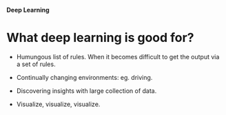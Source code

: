**Deep Learning**
# What deep learning is good for?
* Humungous list of rules. When it becomes difficult to get the output via a set of rules.
* Continually changing environments: eg. driving.
* Discovering insights with large collection of data.

* Visualize, visualize, visualize.